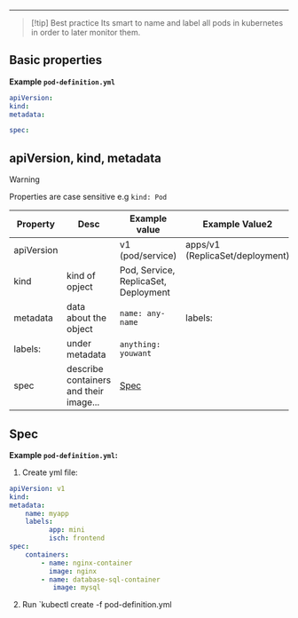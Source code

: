 ***
>[!tip] Best practice
>Its smart to name and label all pods in kubernetes in order to later monitor them.
## Basic properties
**Example `pod-definition.yml`**
```yml
apiVersion:
kind:
metadata:

spec:
```
## apiVersion, kind, metadata
>[!warning] 
>Properties are case sensitive e.g `kind: Pod`

| Property   | Desc                                   | Example value                        | Example Value2                  |
| ---------- | -------------------------------------- | ------------------------------------ | ------------------------------- |
| apiVersion |                                        | v1 (pod/service)                     | apps/v1 (ReplicaSet/deployment) |
| kind       | kind of opject                         | Pod, Service, ReplicaSet, Deployment |                                 |
| metadata   | data about the object                  | `name: any-name`                     | labels:                         |
| labels:    | under metadata                         | `anything: youwant`                  |                                 |
| spec       | describe containers and their image... | [Spec](yaml%20in%20kubernetes.md#Spec)                                     |                                 |
## Spec
**Example `pod-definition.yml`:**
1. Create yml file:
```yml
apiVersion: v1
kind:
metadata:
	name: myapp
	labels:
		  app: mini
		  isch: frontend
spec:
	containers:
		- name: nginx-container
		  image: nginx
		- name: database-sql-container
		   image: mysql
```
2. Run `kubectl create -f pod-definition.yml